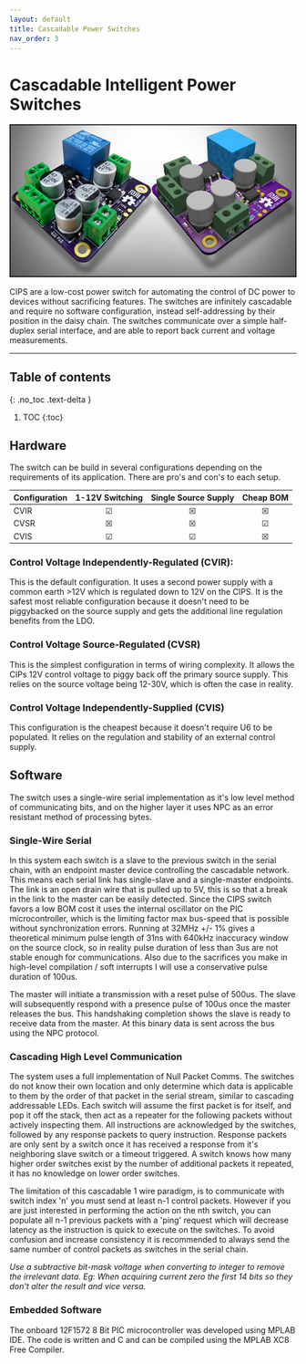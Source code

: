 ```yaml
---
layout: default
title: Cascadable Power Switches
nav_order: 3
---
```


# Cascadable Intelligent Power Switches 

![CIPS Header](/assets/images/cips/CIPSHeader.png)

CIPS are a low-cost power switch for automating the control of DC power to devices without sacrificing features. 
The switches are infinitely cascadable and require no software configuration, instead self-addressing by their position in the daisy chain. 
The switches communicate over a simple half-duplex serial interface, and are able to report back current and voltage measurements.

---

## Table of contents
{: .no_toc .text-delta }

1. TOC
{:toc}

## Hardware 

The switch can be build in several configurations depending on the requirements of its application. There are pro's and con's to each setup. 

| Configuration | 1-12V Switching | Single Source Supply | Cheap BOM |
| :------------ | :-------------: | :------------------: | :-------: |
| CVIR          | ☑              | 	☒                   | 	☒        |
| CVSR          | ☒              | 	☒                   | 	☑        |
| CVIS          | ☑              | 	☑                   | 	☒        |

### Control Voltage Independently-Regulated (CVIR):

This is the default configuration. 
It uses a second power supply with a common earth >12V which is regulated down to 12V on the CIPS. 
It is the safest most reliable configuration because it doesn't need to be piggybacked on the source supply and gets the additional line regulation benefits from the LDO. 

### Control Voltage Source-Regulated (CVSR)

This is the simplest configuration in terms of wiring complexity. 
It allows the CIPs 12V control voltage to piggy back off the primary source supply. 
This relies on the source voltage being 12-30V, which is often the case in reality.

### Control Voltage Independently-Supplied (CVIS)

This configuration is the cheapest because it doesn't require U6 to be populated. 
It relies on the regulation and stability of an external control supply. 

## Software

The switch uses a single-wire serial implementation as it's low level method of communicating bits, and on the higher layer it uses NPC as an error resistant method of processing bytes. 

### Single-Wire Serial

In this system each switch is a slave to the previous switch in the serial chain, with an endpoint master device controlling the cascadable network.
This means each serial link has single-slave and a single-master endpoints. 
The link is an open drain wire that is pulled up to 5V, this is so that a break in the link to the master can be easily detected.
Since the CIPS switch favors a low BOM cost it uses the internal oscillator on the PIC microcontroller, which is the limiting factor max bus-speed that is possible without synchronization errors. 
Running at 32MHz +/- 1% gives a theoretical minimum pulse length of 31ns with 640kHz inaccuracy window on the source clock, so in reality pulse duration of less than 3us are not stable enough for communications. 
Also due to the sacrifices you make in high-level compilation / soft interrupts I will use a conservative pulse duration of 100us.

The master will initiate a transmission with a reset pulse of 500us. 
The slave will subsequently respond with a presence pulse of 100us once the master releases the bus. 
This handshaking completion shows the slave is ready to receive data from the master. 
At this binary data is sent across the bus using the NPC protocol.

### Cascading High Level Communication

 The system uses a full implementation of Null Packet Comms. 
 The switches do not know their own location and only determine which data is applicable to them by the order of that packet in the serial stream, similar to cascading addressable LEDs. 
 Each switch will assume the first packet is for itself, and pop it off the stack, then act as a repeater for the following packets without actively inspecting them. 
 All instructions are acknowledged by the switches, followed by any response packets to query instruction. 
 Response packets are only sent by a switch once it has received a response from it's neighboring slave switch or a timeout triggered. 
 A switch knows how many higher order switches exist by the number of additional packets it repeated, it has no knowledge on lower order switches.

The limitation of this cascadable 1 wire paradigm, is to communicate with switch index 'n' you must send at least n-1 control packets. 
However if you are just interested in performing the action on the nth switch, you can populate all n-1 previous packets with a 'ping' request which will decrease latency as the instruction is quick to execute on the switches. 
To avoid confusion and increase consistency it is recommended to always send the same number of control packets as switches in the serial chain. 

_Use a subtractive bit-mask voltage when converting to integer to remove the irrelevant data. Eg: When acquiring current zero the first 14 bits so they don't alter the result and vice versa._

### Embedded Software

The onboard 12F1572 8 Bit PIC microcontroller was developed using MPLAB IDE. 
The code is written and C and can be compiled using the MPLAB XC8 Free Compiler. 
